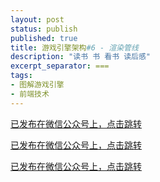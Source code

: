 ```yaml
---
layout: post
status: publish
published: true
title: 游戏引擎架构#6 - 渲染管线
description: "读书 书 看书 读后感"
excerpt_separator: ===
tags:
- 图解游戏引擎
- 前端技术
---
```


[已发布在微信公众号上，点击跳转](https://mp.weixin.qq.com/s/vfsOhmuZLA6KHZWNoSBGcQ)

[已发布在微信公众号上，点击跳转](https://mp.weixin.qq.com/s/vfsOhmuZLA6KHZWNoSBGcQ)

[已发布在微信公众号上，点击跳转](https://mp.weixin.qq.com/s/vfsOhmuZLA6KHZWNoSBGcQ)


